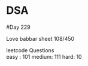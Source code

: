 # DSA

#Day 229

Love babbar sheet
    108/450
    
leetcode Questions   
easy : 101
medium: 111
hard: 10


